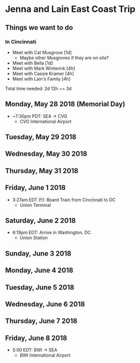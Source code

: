 # Jenna and Lain East Coast Trip
## Things we want to do
### In Cincinnati
- Meet with Cat Musgrove [1d]
   - Maybe other Musgroves if they are on site?
- Meet with Bella [1d]
- Meet with Mark Winterink [4h]
- Meet with Cassie Kramer [4h]
- Meet with Lain's Family [4h]

Total time needed: 2d 12h ~= 3d

## Monday, May 28 2018 (Memorial Day)
- ~7:30pm PDT: SEA -> CVG
   - CVG International Airport

## Tuesday, May 29 2018
## Wednesday, May 30 2018
## Thursday, May 31 2018
## Friday, June 1 2018
- 3:27am EDT (!!): Board Train from Cincinnati to DC
   - Union Terminal

## Saturday, June 2 2018
- 6:19pm EDT: Arrive in Washington, DC
   - Union Station

## Sunday, June 3 2018
## Monday, June 4 2018
## Tuesday, June 5 2018
## Wednesday, June 6 2018
## Thursday, June 7 2018
## Friday, June 8 2018
-  5:00 EDT: BWI -> SEA
   - BWI International Airport


